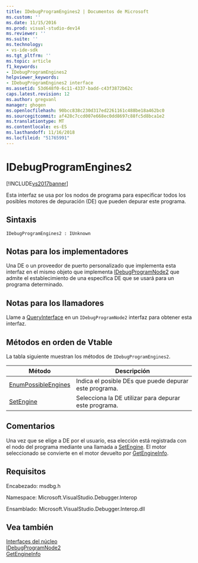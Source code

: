 ```yaml
---
title: IDebugProgramEngines2 | Documentos de Microsoft
ms.custom: ''
ms.date: 11/15/2016
ms.prod: visual-studio-dev14
ms.reviewer: ''
ms.suite: ''
ms.technology:
- vs-ide-sdk
ms.tgt_pltfrm: ''
ms.topic: article
f1_keywords:
- IDebugProgramEngines2
helpviewer_keywords:
- IDebugProgramEngines2 interface
ms.assetid: 53d648f0-6c11-4337-badd-c43f3872b62c
caps.latest.revision: 12
ms.author: gregvanl
manager: ghogen
ms.openlocfilehash: 90bcc838c230d317ed2261161c488be18a462bc0
ms.sourcegitcommit: af428c7ccd007e668ec0dd8697c88fc5d8bca1e2
ms.translationtype: MT
ms.contentlocale: es-ES
ms.lasthandoff: 11/16/2018
ms.locfileid: "51765991"
---
```

# <a name="idebugprogramengines2"></a>IDebugProgramEngines2
[!INCLUDE[vs2017banner](../../../includes/vs2017banner.md)]

Esta interfaz se usa por los nodos de programa para especificar todos los posibles motores de depuración (DE) que pueden depurar este programa.  
  
## <a name="syntax"></a>Sintaxis  
  
```  
IDebugProgramEngines2 : IUnknown  
```  
  
## <a name="notes-for-implementers"></a>Notas para los implementadores  
 Una DE o un proveedor de puerto personalizado que implementa esta interfaz en el mismo objeto que implementa [IDebugProgramNode2](../../../extensibility/debugger/reference/idebugprogramnode2.md) que admite el establecimiento de una específica DE que se usará para un programa determinado.  
  
## <a name="notes-for-callers"></a>Notas para los llamadores  
 Llame a [QueryInterface](http://msdn.microsoft.com/library/62fce95e-aafa-4187-b50b-e6611b74c3b3) en un `IDebugProgramNode2` interfaz para obtener esta interfaz.  
  
## <a name="methods-in-vtable-order"></a>Métodos en orden de Vtable  
 La tabla siguiente muestran los métodos de `IDebugProgramEngines2`.  
  
|Método|Descripción|  
|------------|-----------------|  
|[EnumPossibleEngines](../../../extensibility/debugger/reference/idebugprogramengines2-enumpossibleengines.md)|Indica el posible DEs que puede depurar este programa.|  
|[SetEngine](../../../extensibility/debugger/reference/idebugprogramengines2-setengine.md)|Selecciona la DE utilizar para depurar este programa.|  
  
## <a name="remarks"></a>Comentarios  
 Una vez que se elige a DE por el usuario, esa elección está registrada con el nodo del programa mediante una llamada a [SetEngine](../../../extensibility/debugger/reference/idebugprogramengines2-setengine.md). El motor seleccionado se convierte en el motor devuelto por [GetEngineInfo](../../../extensibility/debugger/reference/idebugprogramnode2-getengineinfo.md).  
  
## <a name="requirements"></a>Requisitos  
 Encabezado: msdbg.h  
  
 Namespace: Microsoft.VisualStudio.Debugger.Interop  
  
 Ensamblado: Microsoft.VisualStudio.Debugger.Interop.dll  
  
## <a name="see-also"></a>Vea también  
 [Interfaces del núcleo](../../../extensibility/debugger/reference/core-interfaces.md)   
 [IDebugProgramNode2](../../../extensibility/debugger/reference/idebugprogramnode2.md)   
 [GetEngineInfo](../../../extensibility/debugger/reference/idebugprogramnode2-getengineinfo.md)

